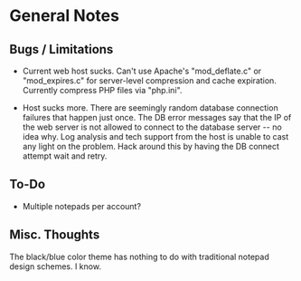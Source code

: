General Notes
===


Bugs / Limitations
---
* Current web host sucks. Can't use Apache's "mod_deflate.c" or "mod_expires.c" for server-level compression and cache expiration. Currently compress PHP files via "php.ini".

* Host sucks more. There are seemingly random database connection failures that happen just once. The DB error messages say that the IP of the web server is not allowed to connect to the database server -- no idea why. Log analysis and tech support from the host is unable to cast any light on the problem. Hack around this by having the DB connect attempt wait and retry.


To-Do
---
* Multiple notepads per account?


Misc. Thoughts
---
The black/blue color theme has nothing to do with traditional notepad design schemes. I know.

